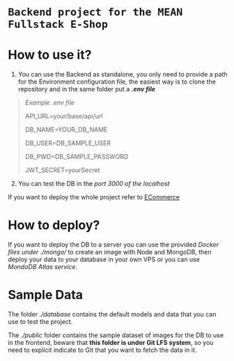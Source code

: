 # **`Backend project for the MEAN Fullstack E-Shop`**

# **How to use it?**

1. You can use the Backend as standalone, you only need to provide a path for the Environment 
configuration file, the easiest way is to clone the repository and in the same folder put
a _**.env file**_

> _Example .env file_
> 
> API_URL=your/base/api/url
> 
> DB_NAME=YOUR_DB_NAME
> 
> DB_USER=DB_SAMPLE_USER
> 
> DB_PWD=DB_SAMPLE_PASSWORD
> 
> JWT_SECRET=yourSecret

2. You can test the DB in the _port 3000 of the localhost_

If you want to deploy the whole project refer to [ECommerce](https://github.com/SaladinoBelisario/E-Commerce_Sample)

# **How to deploy?**

If you want to deploy the DB to a server you can use the provided _Docker files under ./mongo/_
to create an image with Node and MongoDB, then deploy your data to your database in your own VPS
or you can use _MondoDB Atlas service_.

# **Sample Data**

The folder _./database_ contains the default models and data that you can use to test the project.

The _./public_ folder contains the sample dataset of images for the DB to use in the frontend, beware
that **this folder is under Git LFS system**, so you need to explicit indicate to Git that you want to 
fetch the data in it.